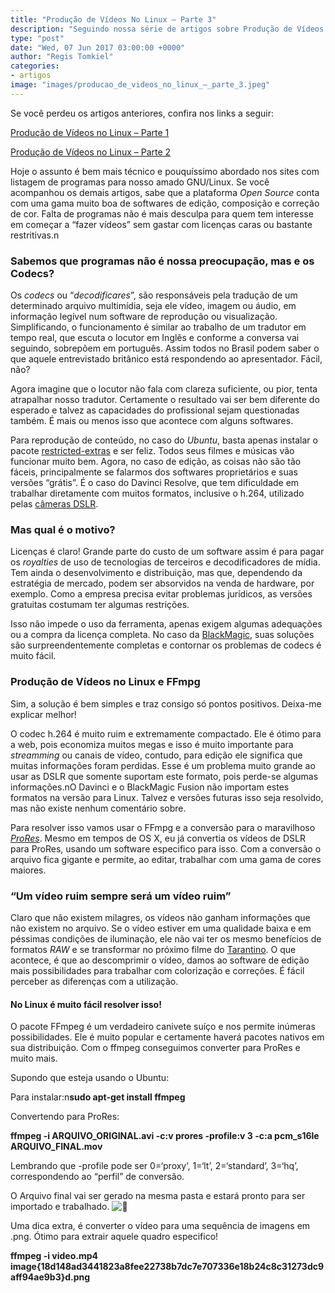 ```yaml
---
title: "Produção de Vídeos No Linux – Parte 3"
description: "Seguindo nossa série de artigos sobre Produção de Vídeos no Linux, hoje vamos falar sobre os famigerados e problemáticos &#8220;codecs&#8221;! Codecs e ProRes no Linux."
type: "post"
date: "Wed, 07 Jun 2017 03:00:00 +0000"
author: "Regis Tomkiel"
categories: 
- artigos
image: "images/producao_de_videos_no_linux_–_parte_3.jpeg"
---
```


Se você perdeu os artigos anteriores, confira nos links a seguir:


[Produção de Vídeos no Linux – Parte 1](//blog.doseextra.com/producao-de-videos-no-linux-parte-1/)  

[Produção de Vídeos no Linux – Parte 2](//blog.doseextra.com/producao-de-videos-no-linux-parte-2/)


Hoje o assunto é bem mais técnico e pouquíssimo abordado nos sites com listagem de programas para nosso amado GNU/Linux. Se você acompanhou os demais artigos, sabe que a plataforma *Open Source* conta com uma gama muito boa de softwares de edição, composição e correção de cor. Falta de programas não é mais desculpa para quem tem interesse em começar a “fazer vídeos” sem gastar com licenças caras ou bastante restritivas.n


### Sabemos que programas não é nossa preocupação, mas e os Codecs?


Os *codecs* ou “*decodificares*”, são responsáveis pela tradução de um determinado arquivo multimídia, seja ele vídeo, imagem ou áudio, em informação legível num software de reprodução ou visualização. Simplificando, o funcionamento é similar ao trabalho de um tradutor em tempo real, que escuta o locutor em Inglês e conforme a conversa vai seguindo, sobrepõem em português. Assim todos no Brasil podem saber o que aquele entrevistado britânico está respondendo ao apresentador. Fácil, não?


Agora imagine que o locutor não fala com clareza suficiente, ou pior, tenta atrapalhar nosso tradutor. Certamente o resultado vai ser bem diferente do esperado e talvez as capacidades do profissional sejam questionadas também. É mais ou menos isso que acontece com alguns softwares.


Para reprodução de conteúdo, no caso do *Ubuntu*, basta apenas instalar o pacote [restricted-extras](http://www.diolinux.com.br/2016/04/7-coisas-para-fazer-depois-de-instalar-o-ubuntu-1604-lts.html) e ser feliz. Todos seus filmes e músicas vão funcionar muito bem. Agora, no caso de edição, as coisas não são tão fáceis, principalmente se falarmos dos softwares proprietários e suas versões “grátis”. É o caso do Davinci Resolve, que tem dificuldade em trabalhar diretamente com muitos formatos, inclusive o h.264, utilizado pelas [câmeras DSLR](https://www.tecmundo.com.br/infografico/8932-como-funcionam-as-cameras-digitais-compacta-e-dslr.htm).


### Mas qual é o motivo?


Licenças é claro! Grande parte do custo de um software assim é para pagar os *royalties* de uso de tecnologias de terceiros e decodificadores de mídia. Tem ainda o desenvolvimento e distribuição, mas que, dependendo da estratégia de mercado, podem ser absorvidos na venda de hardware, por exemplo. Como a empresa precisa evitar problemas jurídicos, as versões gratuitas costumam ter algumas restrições.


Isso não impede o uso da ferramenta, apenas exigem algumas adequações ou a compra da licença completa. No caso da [BlackMagic](https://www.blackmagicdesign.com/br), suas soluções são surpreendentemente completas e contornar os problemas de codecs é muito fácil.


### Produção de Vídeos no Linux e FFmpg


Sim, a solução é bem simples e traz consigo só pontos positivos. Deixa-me explicar melhor!  

O codec h.264 é muito ruim e extremamente compactado. Ele é ótimo para a web, pois economiza muitos megas e isso é muito importante para *streamming* ou canais de vídeo, contudo, para edição ele significa que muitas informações foram perdidas. Esse é um problema muito grande ao usar as DSLR que somente suportam este formato, pois perde-se algumas informações.nO Davinci e o BlackMagic Fusion não importam estes formatos na versão para Linux. Talvez e versões futuras isso seja resolvido, mas não existe nenhum comentário sobre.


Para resolver isso vamos usar o FFmpg e a conversão para o maravilhoso [*ProRes*](https://pt.wikipedia.org/wiki/Apple_ProRes). Mesmo em tempos de OS X, eu já convertia os vídeos de DSLR para ProRes, usando um software especifico para isso. Com a conversão o arquivo fica gigante e permite, ao editar, trabalhar com uma gama de cores maiores.


### “Um vídeo ruim sempre será um vídeo ruim”


Claro que não existem milagres, os vídeos não ganham informações que não existem no arquivo. Se o vídeo estiver em uma qualidade baixa e em péssimas condições de iluminação, ele não vai ter os mesmo benefícios de formatos *RAW* e se transformar no próximo filme do [Tarantino](http://gq.globo.com/Cultura/noticia/2016/09/20-filmes-de-quentin-tarantino-que-voce-precisa-assistir.html). O que acontece, é que ao descomprimir o vídeo, damos ao software de edição mais possibilidades para trabalhar com colorização e correções. É fácil perceber as diferenças com a utilização.


#### No Linux é muito fácil resolver isso!


O pacote FFmpeg é um verdadeiro canivete suíço e nos permite inúmeras possibilidades. Ele é muito popular e certamente haverá pacotes nativos em sua distribuição. Com o ffmpeg conseguimos converter para ProRes e muito mais.  

Supondo que esteja usando o Ubuntu:


Para instalar:n**sudo apt-get install ffmpeg**


Convertendo para ProRes:  

**ffmpeg -i ARQUIVO\_ORIGINAL.avi -c:v prores -profile:v 3 -c:a pcm\_s16le ARQUIVO\_FINAL.mov**


Lembrando que -profile pode ser 0=‘proxy’, 1=‘lt’, 2=‘standard’, 3=‘hq’, correspondendo ao “perfil” de conversão.


O Arquivo final vai ser gerado na mesma pasta e estará pronto para ser importado e trabalhado. ![🙂](https://s.w.org/images/core/emoji/12.0.0-1/72x72/1f642.png)


Uma dica extra, é converter o vídeo para uma sequência de imagens em .png. Ótimo para extrair aquele quadro especifico!


**ffmpeg -i video.mp4 image{18d148ad3441823a8fee22738b7dc7e707336e18b24c8c31273dc9aff94ae9b3}d.png**

